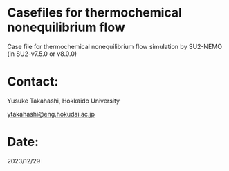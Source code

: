 # Casefiles for thermochemical nonequilibrium flow

Case file for thermochemical nonequilibrium flow simulation by SU2-NEMO (in SU2-v7.5.0 or v8.0.0)


# Contact:

Yusuke Takahashi, Hokkaido University

ytakahashi@eng.hokudai.ac.jp


# Date:

2023/12/29
